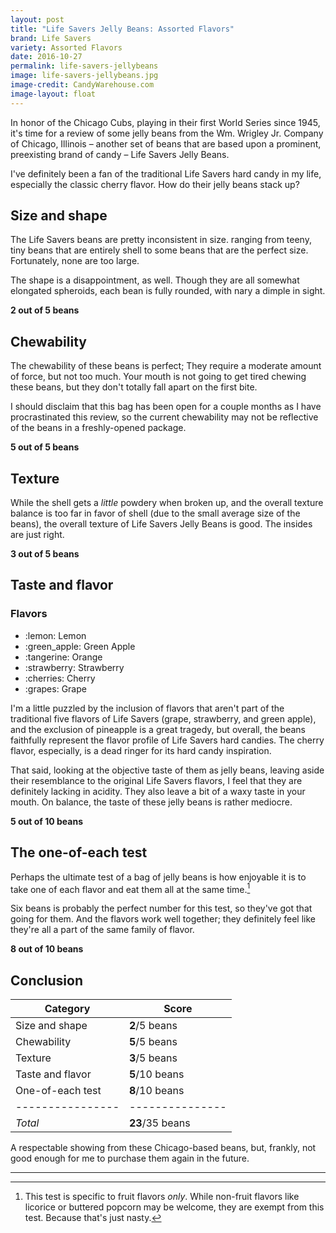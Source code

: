 ```yaml
---
layout: post
title: "Life Savers Jelly Beans: Assorted Flavors"
brand: Life Savers
variety: Assorted Flavors
date: 2016-10-27
permalink: life-savers-jellybeans
image: life-savers-jellybeans.jpg
image-credit: CandyWarehouse.com
image-layout: float
---
```


In honor of the Chicago Cubs, playing in their first World Series since 1945,
it's time for a review of some jelly beans from the Wm. Wrigley Jr. Company
of Chicago, Illinois – another set of beans that are based upon a prominent,
preexisting brand of candy – Life Savers Jelly Beans.

I've definitely been a fan of the traditional Life Savers hard candy in my life,
especially the classic cherry flavor. How do their jelly beans stack up?


## Size and shape

The Life Savers beans are pretty inconsistent in size.
ranging from teeny, tiny beans that are entirely shell
to some beans that are the perfect size.
Fortunately, none are too large.

The shape is a disappointment, as well.
Though they are all somewhat elongated spheroids,
each bean is fully rounded, with nary a dimple in sight.

**2 out of 5 beans**


## Chewability

The chewability of these beans is perfect;
They require a moderate amount of force, but not too much.
Your mouth is not going to get tired chewing these beans,
but they don't totally fall apart on the first bite.

I should disclaim that this bag has been open for a couple months
as I have procrastinated this review, so the current chewability
may not be  reflective of the beans in a freshly-opened package.

**5 out of 5 beans**


## Texture

While the shell gets a _little_ powdery when broken up,
and the overall texture balance is too far in favor of shell
(due to the small average size of the beans),
the overall texture of Life Savers Jelly Beans is good.
The insides are just right.

**3 out of 5 beans**


## Taste and flavor

<div class="inset">
    <h3>Flavors</h3>
    <ul class="emoji-list">
        <li>:lemon: Lemon</li>
        <li>:green_apple: Green Apple</li>
        <li>:tangerine: Orange</li>
        <li>:strawberry: Strawberry</li>
        <li>:cherries: Cherry</li>
        <li>:grapes: Grape</li>
    </ul>
</div>

I'm a little puzzled by the inclusion of flavors that aren't part of the
traditional five flavors of Life Savers (grape, strawberry, and green apple),
and the exclusion of pineapple is a great tragedy,
but overall, the beans faithfully represent
the flavor profile of Life Savers hard candies.
The cherry flavor, especially, is a dead ringer for its hard candy inspiration.

That said, looking at the objective taste of them as jelly beans,
leaving aside their resemblance to the original Life Savers flavors,
I feel that they are definitely lacking in acidity.
They also leave a bit of a waxy taste in your mouth.
On balance, the taste of these jelly beans is rather mediocre.

**5 out of 10 beans**


## The one-of-each test

Perhaps the ultimate test of a bag of jelly beans is how enjoyable it is
to take one of each flavor and eat them all at the same time.[^1]

Six beans is probably the perfect number for this test,
so they've got that going for them.
And the flavors work well together; they definitely
feel like they're all a part of the same family of flavor.

**8 out of 10 beans**


## Conclusion

Category         | Score
---------------- | ---------------
Size and shape   | **2**/5 beans
Chewability      | **5**/5 beans
Texture          | **3**/5 beans
Taste and flavor | **5**/10 beans
One-of-each test | **8**/10 beans
---------------- | ---------------
_Total_          | **23**/35 beans

A respectable showing from these Chicago-based beans, but, frankly,
not good enough for me to purchase them again in the future.


---

[^1]: This test is specific to fruit flavors _only_. While non-fruit flavors like licorice or buttered popcorn may be welcome, they are exempt from this test. Because that's just nasty.
